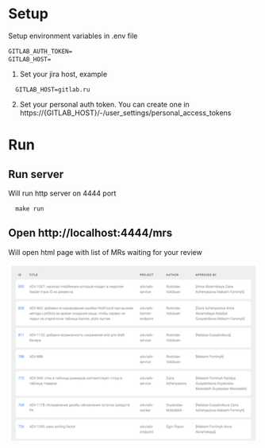 # Setup

Setup environment variables in .env file

```
GITLAB_AUTH_TOKEN=
GITLAB_HOST=
```

1. Set your jira host, example
```example
  GITLAB_HOST=gitlab.ru
```
2. Set your personal auth token. You can create one in https://{GITLAB_HOST}/-/user_settings/personal_access_tokens

# Run

## Run server
Will run http server on 4444 port

```shell
  make run
```

## Open http://localhost:4444/mrs
Will open html page with list of MRs waiting for your review

![alt text](./screenshot.png)
